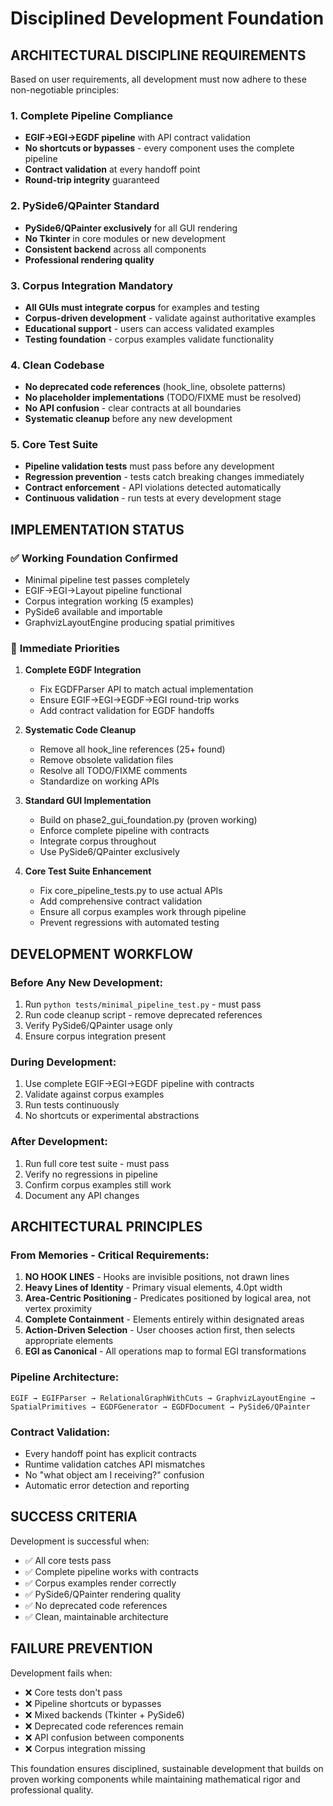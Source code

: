 # Disciplined Development Foundation

## **ARCHITECTURAL DISCIPLINE REQUIREMENTS**

Based on user requirements, all development must now adhere to these non-negotiable principles:

### **1. Complete Pipeline Compliance**
- **EGIF→EGI→EGDF pipeline** with API contract validation
- **No shortcuts or bypasses** - every component uses the complete pipeline
- **Contract validation** at every handoff point
- **Round-trip integrity** guaranteed

### **2. PySide6/QPainter Standard**
- **PySide6/QPainter exclusively** for all GUI rendering
- **No Tkinter** in core modules or new development
- **Consistent backend** across all components
- **Professional rendering quality**

### **3. Corpus Integration Mandatory**
- **All GUIs must integrate corpus** for examples and testing
- **Corpus-driven development** - validate against authoritative examples
- **Educational support** - users can access validated examples
- **Testing foundation** - corpus examples validate functionality

### **4. Clean Codebase**
- **No deprecated code references** (hook_line, obsolete patterns)
- **No placeholder implementations** (TODO/FIXME must be resolved)
- **No API confusion** - clear contracts at all boundaries
- **Systematic cleanup** before any new development

### **5. Core Test Suite**
- **Pipeline validation tests** must pass before any development
- **Regression prevention** - tests catch breaking changes immediately
- **Contract enforcement** - API violations detected automatically
- **Continuous validation** - run tests at every development stage

## **IMPLEMENTATION STATUS**

### ✅ **Working Foundation Confirmed**
- Minimal pipeline test passes completely
- EGIF→EGI→Layout pipeline functional
- Corpus integration working (5 examples)
- PySide6 available and importable
- GraphvizLayoutEngine producing spatial primitives

### 🎯 **Immediate Priorities**

1. **Complete EGDF Integration**
   - Fix EGDFParser API to match actual implementation
   - Ensure EGIF→EGI→EGDF→EGI round-trip works
   - Add contract validation for EGDF handoffs

2. **Systematic Code Cleanup**
   - Remove all hook_line references (25+ found)
   - Remove obsolete validation files
   - Resolve all TODO/FIXME comments
   - Standardize on working APIs

3. **Standard GUI Implementation**
   - Build on phase2_gui_foundation.py (proven working)
   - Enforce complete pipeline with contracts
   - Integrate corpus throughout
   - Use PySide6/QPainter exclusively

4. **Core Test Suite Enhancement**
   - Fix core_pipeline_tests.py to use actual APIs
   - Add comprehensive contract validation
   - Ensure all corpus examples work through pipeline
   - Prevent regressions with automated testing

## **DEVELOPMENT WORKFLOW**

### **Before Any New Development:**
1. Run `python tests/minimal_pipeline_test.py` - must pass
2. Run code cleanup script - remove deprecated references
3. Verify PySide6/QPainter usage only
4. Ensure corpus integration present

### **During Development:**
1. Use complete EGIF→EGI→EGDF pipeline with contracts
2. Validate against corpus examples
3. Run tests continuously
4. No shortcuts or experimental abstractions

### **After Development:**
1. Run full core test suite - must pass
2. Verify no regressions in pipeline
3. Confirm corpus examples still work
4. Document any API changes

## **ARCHITECTURAL PRINCIPLES**

### **From Memories - Critical Requirements:**

1. **NO HOOK LINES** - Hooks are invisible positions, not drawn lines
2. **Heavy Lines of Identity** - Primary visual elements, 4.0pt width
3. **Area-Centric Positioning** - Predicates positioned by logical area, not vertex proximity
4. **Complete Containment** - Elements entirely within designated areas
5. **Action-Driven Selection** - User chooses action first, then selects appropriate elements
6. **EGI as Canonical** - All operations map to formal EGI transformations

### **Pipeline Architecture:**
```
EGIF → EGIFParser → RelationalGraphWithCuts → GraphvizLayoutEngine → 
SpatialPrimitives → EGDFGenerator → EGDFDocument → PySide6/QPainter
```

### **Contract Validation:**
- Every handoff point has explicit contracts
- Runtime validation catches API mismatches
- No "what object am I receiving?" confusion
- Automatic error detection and reporting

## **SUCCESS CRITERIA**

Development is successful when:
- ✅ All core tests pass
- ✅ Complete pipeline works with contracts
- ✅ Corpus examples render correctly
- ✅ PySide6/QPainter rendering quality
- ✅ No deprecated code references
- ✅ Clean, maintainable architecture

## **FAILURE PREVENTION**

Development fails when:
- ❌ Core tests don't pass
- ❌ Pipeline shortcuts or bypasses
- ❌ Mixed backends (Tkinter + PySide6)
- ❌ Deprecated code references remain
- ❌ API confusion between components
- ❌ Corpus integration missing

This foundation ensures disciplined, sustainable development that builds on proven working components while maintaining mathematical rigor and professional quality.
